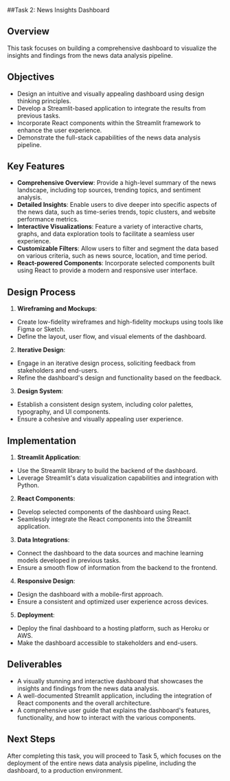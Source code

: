 ##Task 2:  News Insights Dashboard

## Overview
This task focuses on building a comprehensive dashboard to visualize the insights and findings from the news data analysis pipeline.

## Objectives
- Design an intuitive and visually appealing dashboard using design thinking principles.
- Develop a Streamlit-based application to integrate the results from previous tasks.
- Incorporate React components within the Streamlit framework to enhance the user experience.
- Demonstrate the full-stack capabilities of the news data analysis pipeline.

## Key Features
- **Comprehensive Overview**: Provide a high-level summary of the news landscape, including top sources, trending topics, and sentiment analysis.
- **Detailed Insights**: Enable users to dive deeper into specific aspects of the news data, such as time-series trends, topic clusters, and website performance metrics.
- **Interactive Visualizations**: Feature a variety of interactive charts, graphs, and data exploration tools to facilitate a seamless user experience.
- **Customizable Filters**: Allow users to filter and segment the data based on various criteria, such as news source, location, and time period.
- **React-powered Components**: Incorporate selected components built using React to provide a modern and responsive user interface.

## Design Process
1. **Wireframing and Mockups**:
  - Create low-fidelity wireframes and high-fidelity mockups using tools like Figma or Sketch.
  - Define the layout, user flow, and visual elements of the dashboard.

2. **Iterative Design**:
  - Engage in an iterative design process, soliciting feedback from stakeholders and end-users.
  - Refine the dashboard's design and functionality based on the feedback.

3. **Design System**:
  - Establish a consistent design system, including color palettes, typography, and UI components.
  - Ensure a cohesive and visually appealing user experience.

## Implementation
1. **Streamlit Application**:
  - Use the Streamlit library to build the backend of the dashboard.
  - Leverage Streamlit's data visualization capabilities and integration with Python.

2. **React Components**:
  - Develop selected components of the dashboard using React.
  - Seamlessly integrate the React components into the Streamlit application.

3. **Data Integrations**:
  - Connect the dashboard to the data sources and machine learning models developed in previous tasks.
  - Ensure a smooth flow of information from the backend to the frontend.

4. **Responsive Design**:
  - Design the dashboard with a mobile-first approach.
  - Ensure a consistent and optimized user experience across devices.

5. **Deployment**:
  - Deploy the final dashboard to a hosting platform, such as Heroku or AWS.
  - Make the dashboard accessible to stakeholders and end-users.

## Deliverables
- A visually stunning and interactive dashboard that showcases the insights and findings from the news data analysis.
- A well-documented Streamlit application, including the integration of React components and the overall architecture.
- A comprehensive user guide that explains the dashboard's features, functionality, and how to interact with the various components.

## Next Steps
After completing this task, you will proceed to Task 5, which focuses on the deployment of the entire news data analysis pipeline, including the dashboard, to a production environment.
